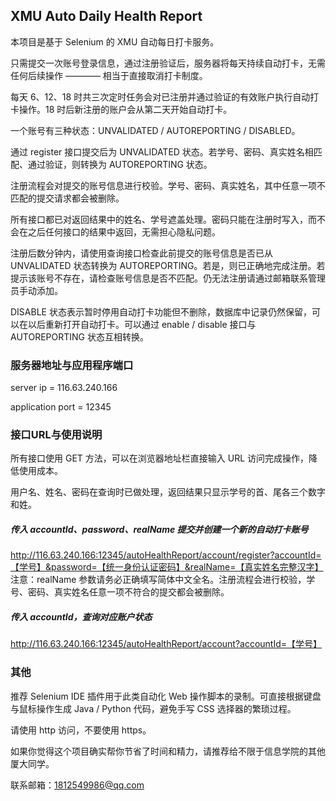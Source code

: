## XMU Auto Daily Health Report

本项目是基于 Selenium 的 XMU 自动每日打卡服务。

只需提交一次账号登录信息，通过注册验证后，服务器将每天持续自动打卡，无需任何后续操作 ———— 相当于直接取消打卡制度。

每天 6、12、18 时共三次定时任务会对已注册并通过验证的有效账户执行自动打卡操作。18 时后新注册的账户会从第二天开始自动打卡。

一个账号有三种状态：UNVALIDATED / AUTOREPORTING / DISABLED。

通过 register 接口提交后为 UNVALIDATED 状态。若学号、密码、真实姓名相匹配、通过验证，则转换为 AUTOREPORTING 状态。

注册流程会对提交的账号信息进行校验。学号、密码、真实姓名，其中任意一项不匹配的提交请求都会被删除。

所有接口都已对返回结果中的姓名、学号遮盖处理。密码只能在注册时写入，而不会在之后任何接口的结果中返回，无需担心隐私问题。

注册后数分钟内，请使用查询接口检查此前提交的账号信息是否已从 UNVALIDATED 状态转换为 AUTOREPORTING。若是，则已正确地完成注册。若提示该账号不存在，请检查账号信息是否不匹配。仍无法注册请通过邮箱联系管理员手动添加。

DISABLE 状态表示暂时停用自动打卡功能但不删除，数据库中记录仍然保留，可以在以后重新打开自动打卡。可以通过 enable / disable 接口与 AUTOREPORTING 状态互相转换。



### 服务器地址与应用程序端口

server ip = 116.63.240.166

application port = 12345 



### 接口URL与使用说明

所有接口使用 GET 方法，可以在浏览器地址栏直接输入 URL 访问完成操作，降低使用成本。

用户名、姓名、密码在查询时已做处理，返回结果只显示学号的首、尾各三个数字和姓。

##### 传入 accountId、password、realName 提交并创建一个新的自动打卡账号
http://116.63.240.166:12345/autoHealthReport/account/register?accountId=【学号】&password=【统一身份认证密码】&realName=【真实姓名完整汉字】
注意：realName 参数请务必正确填写简体中文全名。注册流程会进行校验，学号、密码、真实姓名任意一项不符合的提交都会被删除。

##### 传入 accountId，查询对应账户状态
http://116.63.240.166:12345/autoHealthReport/account?accountId=【学号】



### 其他

推荐 Selenium IDE 插件用于此类自动化 Web 操作脚本的录制。可直接根据键盘与鼠标操作生成 Java / Python 代码，避免手写 CSS 选择器的繁琐过程。

请使用 http 访问，不要使用 https。

如果你觉得这个项目确实帮你节省了时间和精力，请推荐给不限于信息学院的其他厦大同学。

联系邮箱：1812549986@qq.com